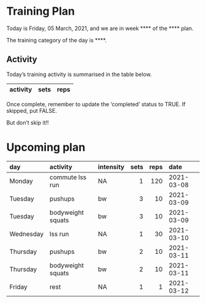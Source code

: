 Training Plan
================

Today is Friday, 05 March, 2021, and we are in week \*\*\*\* of the
\*\*\*\* plan.

The training category of the day is \*\*\*\*.

## Activity

Today’s training activity is summarised in the table below.

| activity | sets | reps |
| :------- | ---: | ---: |

Once complete, remember to update the ‘completed’ status to TRUE. If
skipped, put FALSE.

But don’t skip it\!\!

# Upcoming plan

| day       | activity          | intensity | sets | reps | date       |
| :-------- | :---------------- | :-------- | ---: | ---: | :--------- |
| Monday    | commute lss run   | NA        |    1 |  120 | 2021-03-08 |
| Tuesday   | pushups           | bw        |    3 |   10 | 2021-03-09 |
| Tuesday   | bodyweight squats | bw        |    3 |   10 | 2021-03-09 |
| Wednesday | lss run           | NA        |    1 |   30 | 2021-03-10 |
| Thursday  | pushups           | bw        |    2 |   10 | 2021-03-11 |
| Thursday  | bodyweight squats | bw        |    2 |   10 | 2021-03-11 |
| Friday    | rest              | NA        |    1 |    1 | 2021-03-12 |
